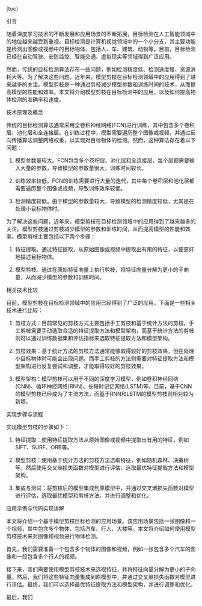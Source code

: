 
[toc]                    
                
                
引言

随着深度学习技术的不断发展和应用场景的不断拓展，目标检测在人工智能领域中的地位越来越受到重视。目标检测是计算机视觉领域中的一个小分支，其主要功能是检测出图像或视频中的目标物体，包括人、车、建筑、动物等。目前，目标检测已经在自动驾驶、安防监控、智能交通、虚拟现实等领域得到广泛应用。

然而，传统的目标检测算法存在一些问题，例如检测精度低、检测速度慢、资源消耗大等。为了解决这些问题，近年来，模型剪枝在目标检测领域中的应用得到了越来越多的关注。模型剪枝是一种通过剪枝减少模型参数和训练时间的技术，从而提高模型的性能和效率。本文将介绍模型剪枝在目标检测中的应用，以及如何提高物体检测的准确率和速度。

技术原理及概念

传统的目标检测算法通常采用全卷积神经网络(FCN)进行训练，其中包含多个卷积层、池化层和全连接层。在训练过程中，模型需要遍历整个图像或视频，并通过反向传播算法调整网络权重，以实现对目标物体的检测。然而，这种算法存在着以下问题：

1. 模型参数量较大。FCN包含多个卷积层、池化层和全连接层，每个层都需要输入大量的参数，导致模型的参数量很大，训练时间较长。

2. 训练效率较低。FCN的训练需要进行大量的迭代，其中每个卷积层和池化层都需要遍历整个图像或视频，导致训练效率较低。

3. 检测精度较低。由于模型的参数量较大，导致模型的检测精度较低，尤其是在处理小目标物体时。

为了解决这些问题，近年来，模型剪枝在目标检测领域中的应用得到了越来越多的关注。模型剪枝通过剪枝减少模型的参数和训练时间，从而提高模型的性能和效率。模型剪枝主要包括以下两个步骤：

1. 特征提取。通过特征提取，从原始图像或视频中提取出有用的特征，以便更好地描述目标物体。

2. 模型剪枝。通过在原始特征向量上执行剪枝，将特征向量分解为更小的子向量，从而减少模型的参数和训练时间。

相关技术比较

目前，模型剪枝在目标检测领域中的应用已经得到了广泛的应用。下面是一些相关技术进行比较：

1. 剪枝方式：目前常见的剪枝方式主要包括手工剪枝和基于统计方法的剪枝。手工剪枝需要手动选取合适的特征提取方法和模型架构，而基于统计方法的剪枝则可以通过训练数据集和评估指标来选取特征提取方法和模型架构。

2. 剪枝效果：基于统计方法的剪枝方法通常能够取得较好的剪枝效果，但在处理小目标物体时可能会出现问题。而手工剪枝的方法则需要对特征提取方法和模型架构进行反复尝试和调整，才能取得较好的剪枝效果。

3. 模型架构：模型剪枝可以用于不同的深度学习模型，例如卷积神经网络(CNN)、循环神经网络(RNN)、长短时记忆网络(LSTM)等。目前，基于CNN的模型剪枝已经成为了主流方法，而基于RNN和LSTM的模型剪枝则相对较为新颖。

实现步骤与流程

实现模型剪枝的步骤如下：

1. 特征提取：使用特征提取方法从原始图像或视频中提取出有用的特征，例如SIFT、SURF、ORB等。

2. 模型剪枝：使用基于统计方法的剪枝方法选取特征，例如随机森林、决策树等，然后使用交叉熵损失函数对模型进行评估，选取最优特征提取方法和模型架构。

3. 集成与测试：将剪枝后的模型集成到原模型中，并通过交叉熵损失函数对模型进行评估，选取最优模型和剪枝方法，并进行调整和优化。

应用示例与代码实现讲解

本文将介绍一个基于模型剪枝目标检测的应用场景。该应用场景包括一张图像和一个视频，其中包含多个物体，包括汽车、行人、大楼等。本文将介绍如何使用模型剪枝技术来对图像和视频进行物体检测。

首先，我们需要准备一个包含多个物体的图像和视频，例如一张包含多个汽车的图像和一段包含多个行人的视频。

接下来，我们需要使用模型剪枝技术来选取特征，并将特征向量分解为更小的子向量。然后，我们将这些特征向量集成到原模型中，并通过交叉熵损失函数对模型进行评估。最终，我们可以选择最优特征提取方法和模型架构，并进行调整和优化。

最后，我们

